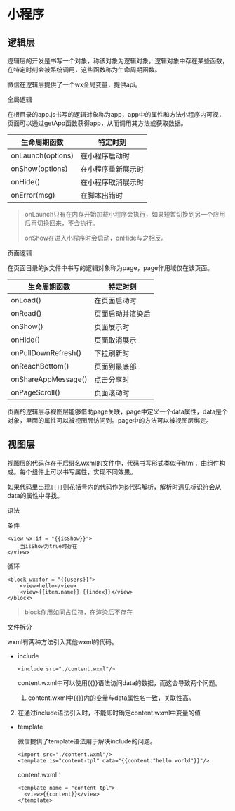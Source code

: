 # 小程序

## 逻辑层

逻辑层的开发是书写一个对象，称该对象为逻辑对象。逻辑对象中存在某些函数，在特定时刻会被系统调用，这些函数称为生命周期函数。

微信在逻辑层提供了一个wx全局变量，提供api。

全局逻辑

在根目录的app.js书写的逻辑对象称为app，app中的属性和方法小程序内可视，页面可以通过getApp函数获得app，从而调用其方法或获取数据。

| 生命周期函数      | 特定时刻           |
| ----------------- | ------------------ |
| onLaunch(options) | 在小程序启动时     |
| onShow(options)   | 在小程序重新展示时 |
| onHide()          | 在小程序取消展示时 |
| onError(msg)      | 在脚本出错时       |

> onLaunch只有在内存开始加载小程序会执行，如果短暂切换到另一个应用后再切换回来，不会执行。
>
> onShow在进入小程序时会启动，onHide与之相反。

页面逻辑

在页面目录的js文件中书写的逻辑对象称为page，page作用域仅在该页面。

| 生命周期函数        | 特定时刻         |
| ------------------- | ---------------- |
| onLoad()            | 在页面启动时     |
| onRead()            | 页面启动并渲染后 |
| onShow()            | 页面展示时       |
| onHide()            | 页面取消展示     |
| onPullDownRefresh() | 下拉刷新时       |
| onReachBottom()     | 页面到最底部     |
| onShareAppMessage() | 点击分享时       |
| onPageScroll()      | 页面滚动时       |

页面的逻辑层与视图层能够借助page关联，page中定义一个data属性，data是个对象，里面的属性可以被视图层访问到。page中的方法可以被视图层绑定。

## 视图层

视图层的代码存在于后缀名wxml的文件中，代码书写形式类似于html，由组件构成。每个组件上可以书写属性，实现不同效果。

如果代码里出现`{{}}`则花括号内的代码作为js代码解析，解析时遇见标识符会从data的属性中寻找。

语法

条件

```wxml
<view wx:if = "{{isShow}}">
	当isShow为true时存在
</view>
```

循环

```wxml
<block wx:for = "{{users}}">
	<view>hello</view>
	<view>{{item.name}} {{index}}</view>
</block>
```

> block作用如同占位符，在渲染后不存在

文件拆分

wxml有两种方法引入其他wxml的代码。

* include

   ```wxml
   <include src="./content.wxml"/>
   ```
   
   content.wxml中可以使用{{}}语法访问data的数据，而这会导致两个问题。

   1. content.wxml中{{}}内的变量与data属性名一致，关联性高。
2. 在通过include语法引入时，不能即时确定content.wxml中变量的值

* template

  微信提供了template语法用于解决include的问题。

  ```wxml
  <import src="./content.wxml"/>
  <template is="content-tpl" data="{{content:"hello world"}}"/>
  ```

  content.wxml：

  ```wxml
  <template name = "content-tpl">
  	<view>{{content}}</view>
  </template>
  ```